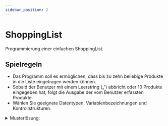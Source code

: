 ```yaml
---
sidebar_position: 2
---
```


# ShoppingList

Programmierung einer einfachen ShoppingList.

## Spielregeln

- Das Programm soll es ermöglichen, dass bis zu zehn beliebige Produkte in die
  Liste eingetragen werden können.
- Sobald der Benutzer mit einem Leerstring („“) abbricht oder 10 Produkte
  eingegeben hat, folgt die Ausgabe der vom Benutzer erfassten Produkte.
- Wählen Sie geeignete Datentypen, Variablenbezeichnungen und
  Kontrollstrukturen.

<details><summary>Musterlösung:</summary>

```java title="SimpleMemory.java"
import mytools.StdInput;

public class SimpleMemory {

	public static void main(String[] args) {
		String[] cards = new String[10];
		cards[0] = "Car";
		cards[1] = "Pen";
		cards[2] = "Star";
		cards[3] = "Apple";
		cards[4] = "Book";
		cards[5] = "Printer";
		cards[6] = "Highway";
		cards[7] = "Cat";
		cards[8] = "Clock";
		cards[9] = "Tree";

		String answer = "";
		int correctAnsweser = 0;

		while (!answer.equals("stop") && correctAnsweser < 10) {
			System.out.println("");
			System.out.println("choose: g=guess, l=learn, stop");
			answer = StdInput.readString();

			if (answer.equals("l")) {
				for (int i = 0; i < cards.length; i++) {
					System.out.print("\t" + cards[i]);
				}
			}

			if (answer.equals("g")) {
				System.out.println("Guess a word: ");

				String guess = StdInput.readString();

				boolean contained = false;

				for (int i = 0; i < cards.length; i++) {
					if (cards[i].equals(guess)) {
						contained = true;
					}
				}

				if (contained) {
					System.out.println("Woaw! Great!");
					correctAnsweser++;
				} else {
					System.out.println("Oh, better guess next time");
				}
			}
		}

		System.out.println("Great, you did remember all cards");
	}
}
```

</details>
